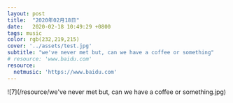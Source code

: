 ```yaml
---
layout: post
title:  "2020年02月18日"
date:   2020-02-18 10:49:29 +0800
tags: music
color: rgb(232,219,215)
cover: '../assets/test.jpg'
subtitle: "we've never met but, can we have a coffee or something"
# resource: 'www.baidu.com'
resource:
  netmusic: 'https://www.baidu.com'
---
```


![7](/resource/we've never met but, can we have a coffee or something.jpg)

